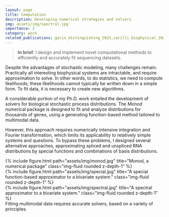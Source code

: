 ```yaml
---
layout: page
title: Computation
description: Developing numerical strategies and solvers
img: assets/img/spectral.jpg
importance: 2
category: work
related_publications: gorin_distinguishing_2023,carilli_biophysical_2023,gorin_spectral_2022,gorin_special_2020,vastola_analytic_2021,chari_biophysically_2023
---
```


> **In brief**: I design and implement novel computational methods to efficiently and accurately fit sequencing datasets.

Despite the advantages of stochastic modeling, many challenges remain. Practically all interesting biophysical systems are intractable, and require approximation to solve. In other words, to do statistics, we need to compute likelihoods; these likelihoods cannot typically be written down in a simple form. To fit data, it is necessary to create new algorithms.

A considerable portion of my Ph.D. work entailed the development of solvers for biological stochastic process distributions. The *Monod* numerical package is designed to fit and analyze distributions for thousands of genes, using a generating function-based method tailored to multimodal data.

However, this approach requires numerically intensive integration and Fourier transformation, which limits its applicability to relatively simple systems and questions. To bypass these problems, I designed several alternative approaches, approximating spliced and unspliced RNA distributions by special functions and combinations of basis distributions.


<div class="row">
    <div class="col-sm mt-3 mt-md-0">
        {% include figure.html path="assets/img/monod.jpg" title="Monod, a numerical package" class="img-fluid rounded z-depth-1" %}
    </div>
    <div class="col-sm mt-3 mt-md-0">
        {% include figure.html path="assets/img/special.jpg" title="A special function-based approximator to a bivariate system." class="img-fluid rounded z-depth-1" %}
    </div>
    <div class="col-sm mt-3 mt-md-0">
        {% include figure.html path="assets/img/spectral.jpg" title="A spectral approximator to a bivariate system." class="img-fluid rounded z-depth-1" %}
    </div>
</div>
<div class="caption">
    Fitting multimodal data requires accurate solvers, based on a variety of principles. 
</div>
